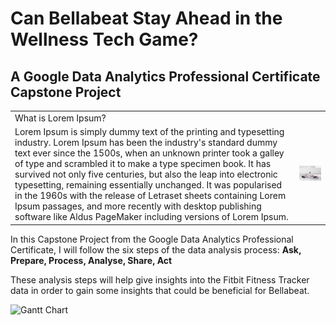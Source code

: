 # Can Bellabeat Stay Ahead in the Wellness Tech Game?

## A Google Data Analytics Professional Certificate Capstone Project

|                                             |                                       |
|---------------------------------------------|---------------------------------------|
| What is Lorem Ipsum?
Lorem Ipsum is simply dummy text of the printing and typesetting industry. Lorem Ipsum has been the industry's standard dummy text ever since the 1500s, when an unknown printer took a galley of type and scrambled it to make a type specimen book. It has survived not only five centuries, but also the leap into electronic typesetting, remaining essentially unchanged. It was popularised in the 1960s with the release of Letraset sheets containing Lorem Ipsum passages, and more recently with desktop publishing software like Aldus PageMaker including versions of Lorem Ipsum. | ![Bellabeat](bella.jpeg)              |





In this Capstone Project from the Google Data Analytics Professional Certificate, I will follow the six steps of the data analysis process:
**Ask, Prepare, Process, Analyse, Share, Act**

These analysis steps will help give insights into the Fitbit Fitness Tracker data in order to gain some insights that could be beneficial for Bellabeat.

![Gantt Chart](Fitbit_Analysis_and_Data_Project_Managemet.png)

